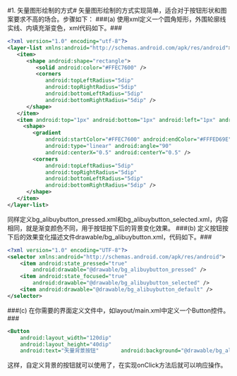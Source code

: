 #1. 矢量图形绘制的方式#
矢量图形绘制的方式实现简单，适合对于按钮形状和图案要求不高的场合。步骤如下：
###(a) 使用xml定义一个圆角矩形，外围轮廓线实线、内填充渐变色，xml代码如下。###
```xml
<?xml version="1.0" encoding="utf-8"?>  
<layer-list xmlns:android="http://schemas.android.com/apk/res/android">  
   <item>  
      <shape android:shape="rectangle">   
         <solid android:color="#FFEC7600" />  
         <corners  
            android:topLeftRadius="5dip"  
            android:topRightRadius="5dip"  
            android:bottomLeftRadius="5dip"  
            android:bottomRightRadius="5dip" />  
      </shape>  
   </item>  
   <item android:top="1px" android:bottom="1px" android:left="1px" android:right="1px">  
     <shape>  
        <gradient   
            android:startColor="#FFEC7600" android:endColor="#FFFED69E"   
            android:type="linear" android:angle="90"  
            android:centerX="0.5" android:centerY="0.5" />  
        <corners  
            android:topLeftRadius="5dip"  
            android:topRightRadius="5dip"  
            android:bottomLeftRadius="5dip"  
            android:bottomRightRadius="5dip" />  
      </shape>  
   </item>    
</layer-list>  
```
同样定义bg_alibuybutton_pressed.xml和bg_alibuybutton_selected.xml，内容相同，就是渐变颜色不同，用于按钮按下后的背景变化效果。
###(b) 定义按钮按下后的效果变化描述文件drawable/bg_alibuybutton.xml，代码如下。###
```xml
<?xml version="1.0" encoding="UTF-8"?>  
<selector xmlns:android="http://schemas.android.com/apk/res/android">  
    <item android:state_pressed="true"  
        android:drawable="@drawable/bg_alibuybutton_pressed" />  
    <item android:state_focused="true"  
        android:drawable="@drawable/bg_alibuybutton_selected" />  
    <item android:drawable="@drawable/bg_alibuybutton_default" />  
</selector>  
```
###(c) 在你需要的界面定义文件中，如layout/main.xml中定义一个Button控件。###
```xml
<Button  
    android:layout_width="120dip"  
    android:layout_height="40dip"  
    android:text="矢量背景按钮"       android:background="@drawable/bg_alibuybutton" />  
```
这样，自定义背景的按钮就可以使用了，在实现onClick方法后就可以响应操作。
 
 
 

 
 
 